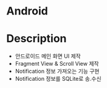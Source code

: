 # Android

# Description
  - 안드로이드 메인 화면 UI 제작
  - Fragment View & Scroll View 제작 
  - Notification 정보 가져오는 기능 구현
  - Notification 정보를 SQLite로 송.수신
  
